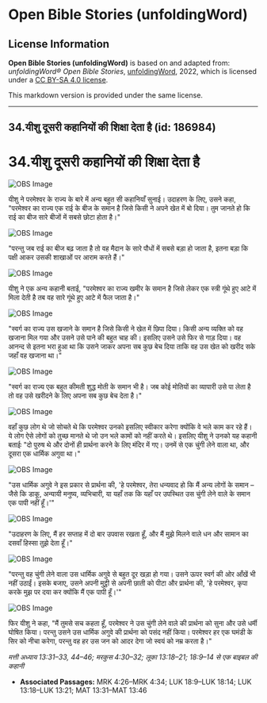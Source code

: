 # Open Bible Stories (unfoldingWord)

## License Information

**Open Bible Stories (unfoldingWord)** is based on and adapted from: _unfoldingWord® Open Bible Stories_, [unfoldingWord](https://unfoldingword.org/utw), 2022, which is licensed under a [CC BY-SA 4.0 license](https://creativecommons.org/licenses/by-sa/4.0/legalcode.en).

This markdown version is provided under the same license.



--------------------------------

## 34.यीशु दूसरी कहानियों की शिक्षा देता है (id: 186984)

34\.यीशु दूसरी कहानियों की शिक्षा देता है
=========================================

![OBS Image](https://cdn.aquifer.bible/aquifer-content/resources/UWOBS/jpg/360px/obs-en-34-01.jpg)

यीशु ने परमेश्वर के राज्य के बारे में अन्य बहुत सी कहानियाँ सुनाई। उदाहरण के लिए, उसने कहा, "परमेश्वर का राज्य एक राई के बीज के समान है जिसे किसी ने अपने खेत में बो दिया। तुम जानते हो कि राई का बीज सारे बीजों में सबसे छोटा होता है।"

![OBS Image](https://cdn.aquifer.bible/aquifer-content/resources/UWOBS/jpg/360px/obs-en-34-02.jpg)

"परन्तु जब राई का बीज बढ़ जाता है तो वह मैदान के सारे पौधों में सबसे बड़ा हो जाता है, इतना बड़ा कि पक्षी आकर उसकी शाखाओं पर आराम करते हैं।"

![OBS Image](https://cdn.aquifer.bible/aquifer-content/resources/UWOBS/jpg/360px/obs-en-34-03.jpg)

यीशु ने एक अन्य कहानी बताई, "परमेश्वर का राज्य खमीर के समान है जिसे लेकर एक स्त्री गूंथे हुए आटे में मिला देती है तब वह सारे गूंथे हुए आटे में फैल जाता है।"

![OBS Image](https://cdn.aquifer.bible/aquifer-content/resources/UWOBS/jpg/360px/obs-en-34-04.jpg)

"स्वर्ग का राज्य उस खजाने के समान है जिसे किसी ने खेत में छिपा दिया। किसी अन्य व्यक्ति को वह खजाना मिल गया और उसने उसे पाने की बहुत चाह की। इसलिए उसने उसे फिर से गाड़ दिया। वह आनन्द से इतना भरा हुआ था कि उसने जाकर अपना सब कुछ बेच दिया ताकि वह उस खेत को खरीद सके जहाँ वह खजाना था।"

![OBS Image](https://cdn.aquifer.bible/aquifer-content/resources/UWOBS/jpg/360px/obs-en-34-05.jpg)

"स्वर्ग का राज्य एक बहुत कीमती शुद्ध मोती के समान भी है। जब कोई मोतियों का व्यापारी उसे पा लेता है तो वह उसे खरीदने के लिए अपना सब कुछ बेच देता है।"

![OBS Image](https://cdn.aquifer.bible/aquifer-content/resources/UWOBS/jpg/360px/obs-en-34-06.jpg)

वहाँ कुछ लोग थे जो सोचते थे कि परमेश्वर उनको इसलिए स्वीकार करेगा क्योंकि वे भले काम कर रहे हैं। ये लोग ऐसे लोगों को तुच्छ मानते थे जो उन भले कामों को नहीं करते थे। इसलिए यीशु ने उनको यह कहानी बताईः "दो पुरुष थे और दोनों ही प्रार्थना करने के लिए मंदिर में गए। उनमें से एक चुंगी लेने वाला था, और दूसरा एक धार्मिक अगुवा था।"

![OBS Image](https://cdn.aquifer.bible/aquifer-content/resources/UWOBS/jpg/360px/obs-en-34-07.jpg)

"उस धार्मिक अगुवे ने इस प्रकार से प्रार्थना की, 'हे परमेश्वर, तेरा धन्यवाद हो कि मैं अन्य लोगों के समान – जैसे कि डाकू, अन्यायी मनुष्य, व्यभिचारी, या यहाँ तक कि यहाँ पर उपस्थित उस चुंगी लेने वाले के समान एक पापी नहीं हूँ।'"

![OBS Image](https://cdn.aquifer.bible/aquifer-content/resources/UWOBS/jpg/360px/obs-en-34-08.jpg)

"उदाहरण के लिए, मैं हर सप्ताह में दो बार उपवास रखता हूँ, और मैं मुझे मिलने वाले धन और सामान का दसवाँ हिस्सा तुझे देता हूँ।"

![OBS Image](https://cdn.aquifer.bible/aquifer-content/resources/UWOBS/jpg/360px/obs-en-34-09.jpg)

"परन्तु वह चुंगी लेने वाला उस धार्मिक अगुवे से बहुत दूर खड़ा हो गया। उसने ऊपर स्वर्ग की ओर आँखें भी नहीं उठाईं। इसके बजाए, उसने अपनी मुट्ठी से अपनी छाती को पीटा और प्रार्थना की, 'हे परमेश्वर, कृपा करके मुझ पर दया कर क्योंकि मैं एक पापी हूँ।'"

![OBS Image](https://cdn.aquifer.bible/aquifer-content/resources/UWOBS/jpg/360px/obs-en-34-10.jpg)

फिर यीशु ने कहा, "मैं तुमसे सच कहता हूँ, परमेश्वर ने उस चुंगी लेने वाले की प्रार्थना को सुना और उसे धर्मी घोषित किया। परन्तु उसने उस धार्मिक अगुवे की प्रार्थना को पसंद नहीं किया। परमेश्वर हर एक घमंडी के सिर को नीचा करेगा, परन्तु वह हर उस जन को आदर देगा जो स्वयं को नम्र करता है।"

*मत्ती अध्याय 13:31–33, 44–46; मरकुस 4:30–32; लूका 13:18–21; 18:9–14 से एक बाइबल की कहानी*

* **Associated Passages:** MRK 4:26–MRK 4:34; LUK 18:9–LUK 18:14; LUK 13:18–LUK 13:21; MAT 13:31–MAT 13:46

